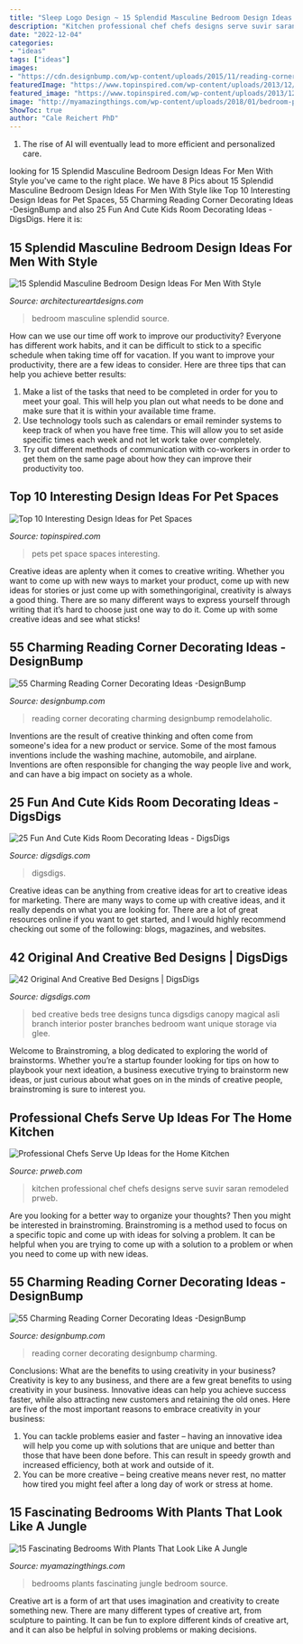 ```yaml
---
title: "Sleep Logo Design ~ 15 Splendid Masculine Bedroom Design Ideas For Men With Style"
description: "Kitchen professional chef chefs designs serve suvir saran remodeled prweb"
date: "2022-12-04"
categories:
- "ideas"
tags: ["ideas"]
images:
- "https://cdn.designbump.com/wp-content/uploads/2015/11/reading-corner-nook01.jpg"
featuredImage: "https://www.topinspired.com/wp-content/uploads/2013/12/Space-Pets_02.jpg"
featured_image: "https://www.topinspired.com/wp-content/uploads/2013/12/Space-Pets_02.jpg"
image: "http://myamazingthings.com/wp-content/uploads/2018/01/bedroom-plants-2.jpg"
ShowToc: true
author: "Cale Reichert PhD"
---
```



1. The rise of AI will eventually lead to more efficient and personalized care. 

	

		
looking for 15 Splendid Masculine Bedroom Design Ideas For Men With Style you've came to the right place. We have 8 Pics about 15 Splendid Masculine Bedroom Design Ideas For Men With Style like Top 10 Interesting Design Ideas for Pet Spaces, 55 Charming Reading Corner Decorating Ideas -DesignBump and also 25 Fun And Cute Kids Room Decorating Ideas - DigsDigs. Here it is:
		
    
## 15 Splendid Masculine Bedroom Design Ideas For Men With Style

<img loading=lazy src="https://www.architectureartdesigns.com/wp-content/uploads/2015/04/832.jpg" onerror="this.onerror=null;this.src='https://tse1.mm.bing.net/th?id=OIP.WkueOetiObk5zOWQOO1HcwHaFj&amp;pid=15.1';" alt="15 Splendid Masculine Bedroom Design Ideas For Men With Style">

_Source: architectureartdesigns.com_

>bedroom masculine splendid source. 

	

How can we use our time off work to improve our productivity?
Everyone has different work habits, and it can be difficult to stick to a specific schedule when taking time off for vacation. If you want to improve your productivity, there are a few ideas to consider. Here are three tips that can help you achieve better results: 
1. Make a list of the tasks that need to be completed in order for you to meet your goal. This will help you plan out what needs to be done and make sure that it is within your available time frame. 
2. Use technology tools such as calendars or email reminder systems to keep track of when you have free time. This will allow you to set aside specific times each week and not let work take over completely. 
3. Try out different methods of communication with co-workers in order to get them on the same page about how they can improve their productivity too.

    
## Top 10 Interesting Design Ideas For Pet Spaces

<img loading=lazy src="https://www.topinspired.com/wp-content/uploads/2013/12/Space-Pets_02.jpg" onerror="this.onerror=null;this.src='https://tse1.mm.bing.net/th?id=OIP.BQ0hOXkGbZNvSBogr-OWiAHaKE&amp;pid=15.1';" alt="Top 10 Interesting Design Ideas for Pet Spaces">

_Source: topinspired.com_

>pets pet space spaces interesting. 

	

Creative ideas are aplenty when it comes to creative writing. Whether you want to come up with new ways to market your product, come up with new ideas for stories or just come up with somethingoriginal, creativity is always a good thing. There are so many different ways to express yourself through writing that it’s hard to choose just one way to do it. Come up with some creative ideas and see what sticks!

    
## 55 Charming Reading Corner Decorating Ideas -DesignBump

<img loading=lazy src="https://cdn.designbump.com/wp-content/uploads/2015/11/reading-corner-nook48.jpg" onerror="this.onerror=null;this.src='https://tse3.mm.bing.net/th?id=OIP.zPUTDC_ut0M6hVemG0SAhQHaLH&amp;pid=15.1';" alt="55 Charming Reading Corner Decorating Ideas -DesignBump">

_Source: designbump.com_

>reading corner decorating charming designbump remodelaholic. 

	

Inventions are the result of creative thinking and often come from someone's idea for a new product or service. Some of the most famous inventions include the washing machine, automobile, and airplane. Inventions are often responsible for changing the way people live and work, and can have a big impact on society as a whole.

    
## 25 Fun And Cute Kids Room Decorating Ideas - DigsDigs

<img loading=lazy src="https://www.digsdigs.com/photos/fun-and-cute-kids-bedroom-designs-14.jpg" onerror="this.onerror=null;this.src='https://tse1.mm.bing.net/th?id=OIP.WsRv-lLDdwN-FuLoIqRSgQHaJ4&amp;pid=15.1';" alt="25 Fun And Cute Kids Room Decorating Ideas - DigsDigs">

_Source: digsdigs.com_

>digsdigs. 

	

Creative ideas can be anything from creative ideas for art to creative ideas for marketing. There are many ways to come up with creative ideas, and it really depends on what you are looking for. There are a lot of great resources online if you want to get started, and I would highly recommend checking out some of the following: blogs, magazines, and websites.

    
## 42 Original And Creative Bed Designs | DigsDigs

<img loading=lazy src="http://www.digsdigs.com/photos/original-and-creative-bed-designs-31.jpg" onerror="this.onerror=null;this.src='https://tse2.mm.bing.net/th?id=OIP.3qUutGdXMGmGXSLfgxK49QHaLJ&amp;pid=15.1';" alt="42 Original And Creative Bed Designs | DigsDigs">

_Source: digsdigs.com_

>bed creative beds tree designs tunca digsdigs canopy magical asli branch interior poster branches bedroom want unique storage via glee. 

	

Welcome to Brainstroming, a blog dedicated to exploring the world of brainstorms. Whether you’re a startup founder looking for tips on how to playbook your next ideation, a business executive trying to brainstorm new ideas, or just curious about what goes on in the minds of creative people, brainstroming is sure to interest you.

    
## Professional Chefs Serve Up Ideas For The Home Kitchen

<img loading=lazy src="http://ww1.prweb.com/prfiles/2010/03/03/279549/SuvirKitchenAfter3.jpg" onerror="this.onerror=null;this.src='https://tse4.mm.bing.net/th?id=OIP.Wn6FpkfWfCq3HRDn-cvgbwHaJ4&amp;pid=15.1';" alt="Professional Chefs Serve Up Ideas for the Home Kitchen">

_Source: prweb.com_

>kitchen professional chef chefs designs serve suvir saran remodeled prweb. 

	

Are you looking for a better way to organize your thoughts? Then you might be interested in brainstroming. Brainstroming is a method used to focus on a specific topic and come up with ideas for solving a problem. It can be helpful when you are trying to come up with a solution to a problem or when you need to come up with new ideas.

    
## 55 Charming Reading Corner Decorating Ideas -DesignBump

<img loading=lazy src="https://cdn.designbump.com/wp-content/uploads/2015/11/reading-corner-nook01.jpg" onerror="this.onerror=null;this.src='https://tse2.mm.bing.net/th?id=OIP.T3QBHOtwZOk8xHLgaKp-8gHaLn&amp;pid=15.1';" alt="55 Charming Reading Corner Decorating Ideas -DesignBump">

_Source: designbump.com_

>reading corner decorating designbump charming. 

	

Conclusions: What are the benefits to using creativity in your business?
Creativity is key to any business, and there are a few great benefits to using creativity in your business. Innovative ideas can help you achieve success faster, while also attracting new customers and retaining the old ones. Here are five of the most important reasons to embrace creativity in your business: 

1. You can tackle problems easier and faster – having an innovative idea will help you come up with solutions that are unique and better than those that have been done before. This can result in speedy growth and increased efficiency, both at work and outside of it. 
2. You can be more creative – being creative means never rest, no matter how tired you might feel after a long day of work or stress at home.

    
## 15 Fascinating Bedrooms With Plants That Look Like A Jungle

<img loading=lazy src="http://myamazingthings.com/wp-content/uploads/2018/01/bedroom-plants-2.jpg" onerror="this.onerror=null;this.src='https://tse3.mm.bing.net/th?id=OIP.EX-M7pl48jsMIB9VjpqRRgHaKV&amp;pid=15.1';" alt="15 Fascinating Bedrooms With Plants That Look Like A Jungle">

_Source: myamazingthings.com_

>bedrooms plants fascinating jungle bedroom source. 

	

Creative art is a form of art that uses imagination and creativity to create something new. There are many different types of creative art, from sculpture to painting. It can be fun to explore different kinds of creative art, and it can also be helpful in solving problems or making decisions.

